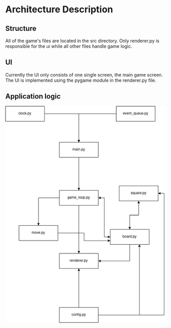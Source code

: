 # Architecture Description

## Structure
All of the game's files are located in the src directory. Only renderer.py is responsible for the ui while all other files handle game logic.


## UI
Currently the UI only consists of one single screen, the main game screen. The UI is implemented using the pygame module in the renderer.py file.

## Application logic

![Image](https://github.com/Niclas-L/ot-harjoitustyo/blob/master/documentation/images/applicationarchitecture.png)
